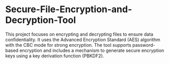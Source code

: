 # Secure-File-Encryption-and-Decryption-Tool
This project focuses on encrypting and decrypting files to ensure data confidentiality. It uses the Advanced Encryption Standard (AES) algorithm with the CBC mode for strong encryption. The tool supports password-based encryption and includes a mechanism to generate secure encryption keys using a key derivation function (PBKDF2).
